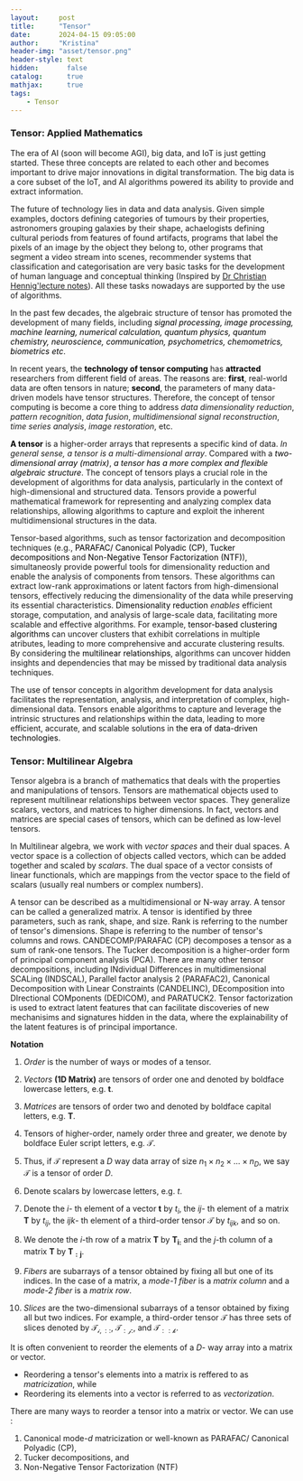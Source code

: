 ```yaml
---
layout:     post
title:      "Tensor"
date:       2024-04-15 09:05:00
author:     "Kristina"
header-img: "asset/tensor.png"
header-style: text
hidden:       false
catalog:      true
mathjax:      true
tags:
    - Tensor
---
```


### Tensor: Applied Mathematics


The era of AI (soon will become AGI), big data, and IoT is just getting started. These three concepts are related to each other and becomes important to drive major innovations in digital transformation. The big data is a core subset of the IoT, and AI algorithms powered its ability to provide and extract information. 

The future of technology lies in data and data analysis. Given simple examples, doctors defining categories of tumours by their properties, astronomers grouping galaxies by their shape, achaelogists defining cultural periods from features of found artifacts, programs that label the pixels of an image by the object they belong to, other programs that segment a video stream into scenes, recommender systems that classification and categorisation are very basic tasks for the development of human language and conceptual thinking (Inspired by <a href="http://www.homepages.ucl.ac.uk/~ucakche/presentations/g19lecnotes.pdf">Dr Christian Hennig'lecture notes</a>). All these tasks nowadays are supported by the use of algorithms. 

In the past few decades, the algebraic structure of tensor has promoted the development of many fields, including *<font color='black'>signal processing, image processing, machine learning, numerical calculation, quantum physics, quantum chemistry, neuroscience, communication, psychometrics, chemometrics, biometrics etc</font>*. 

In recent years, the **<font color='black'>technology of tensor computing</font>**  has **<font color='black'>attracted</font>** researchers from different field of areas. The reasons are: **<font color='black'>first</font>**, real-world data are often tensors in nature; **<font color='black'>second</font>**, the parameters of many data-driven models have tensor structures. Therefore, the concept of tensor computing is become a core thing to address *data dimensionality reduction*, *pattern recognition*, *data fusion*, *multidimensional signal reconstruction*, *time series analysis*, *image restoration*, etc. 

**<font color='black'>A tensor</font>** is a higher-order arrays that represents a specific kind of data. *In general sense, a tensor is a multi-dimensional array*. Compared with a *<font color='black'>two-dimensional array (matrix)</font>*, *<font color='black'>a tensor has a more complex and flexible algebraic structure</font>*. The concept of tensors plays a crucial role in the development of algorithms for data analysis, particularly in the context of high-dimensional and structured data. Tensors provide a powerful mathematical framework for representing and analyzing complex data relationships, allowing algorithms to capture and exploit the inherent multidimensional structures in the data.

Tensor-based algorithms, such as tensor factorization and decomposition techniques (e.g., <font color='black'>PARAFAC/ Canonical Polyadic (CP)</font>, <font color='black'>Tucker decompositions</font> and <font color='black'>Non-Negative Tensor Factorization (NTF)</font>), simultaneosly provide powerful tools for dimensionality reduction and enable the analysis of components from tensors. These algorithms can extract low-rank approximations or latent factors from high-dimensional tensors, effectively reducing the dimensionality of the data while preserving its essential characteristics. <font color='black'>Dimensionality reduction</font> *enables* efficient storage, computation, and analysis of large-scale data, facilitating more scalable and effective algorithms. For example, <font color='black'>tensor-based clustering algorithms</font> can uncover clusters that exhibit correlations in multiple atributes, leading to more comprehensive and accurate clustering results. By considering the <font color='black'>multilinear relationships</font>, algorithms can uncover hidden insights and dependencies that may be missed by traditional data analysis techniques. 

The use of tensor concepts in algorithm development for data analysis facilitates the representation, analysis, and interpretation of complex, high-dimensional data. Tensors enable algorithms to capture and leverage the intrinsic structures and relationships within the data, leading to more efficient, accurate, and scalable solutions in <font color='black'>the era of data-driven technologies</font>.


### Tensor: Multilinear Algebra

Tensor algebra is a branch of mathematics that deals with the properties and manipulations of tensors. Tensors are mathematical objects used to represent multilinear relationships between vector spaces. They generalize scalars, vectors, and matrices to higher dimensions. In fact, vectors and matrices are special cases of tensors, which can be defined as low-level tensors.


In Multilinear algebra, we work with *vector spaces* and their dual spaces. A vector space is a collection of objects called vectors, which can be added together and scaled by *scalars*. The dual space of a vector consists of linear functionals, which are mappings from the vector space to the field of scalars (usually real numbers or complex numbers).


A tensor can be described as a multidimensional or N-way array. A tensor can be called a generalized matrix. A tensor is identified by three parameters, such as rank, shape, and size. Rank is referring to the number of tensor's dimensions. Shape is referring to the number of tensor's columns and rows. CANDECOMP/PARAFAC (CP) decomposes a tensor as a sum of rank-one tensors. The Tucker decomposition is a higher-order form of principal component analysis (PCA). There are many other tensor decompositions, including INdividual Differences in multidimensional SCALing (INDSCAL), Parallel factor analysis 2 (PARAFAC2), Canonical Decomposition with Linear Constraints (CANDELINC), DEcomposition into DIrectional COMponents (DEDICOM), and PARATUCK2. Tensor factorization is used to extract latent features that can facilitate discoveries of new mechanisims and signatures hidden in the data, where the explainability of the latent features is of principal importance.


**Notation**

1. *Order* is the number of ways or modes of a tensor. 

2. *Vectors* **(1D Matrix)** are tensors of order one and denoted by boldface lowercase letters, e.g. $\mathbf{t}$.

3. *Matrices* are tensors of order two and denoted by boldface capital letters, e.g. $\mathbf{T}$. 

4. Tensors of higher-order, namely order three and greater, we denote by boldface Euler script letters, e.g. $\mathbf{\mathcal{T}}$.

5. Thus, if $\mathbf{\mathcal{T}}$ represent a $D$ way data array of size $n_1 \times n_2 \times \ldots \times n_D$, we say $\mathbf{\mathcal{T}}$ is a tensor of order $D$. 

6. Denote scalars by lowercase letters, e.g. $t$. 

7. Denote the $i$- th element of a vector $\mathbf{t}$ by $t_i$, the $ij$- th element of a matrix $\mathbf{T}$ by $t_{ij}$, the $ijk$- th element of a third-order tensor $\mathbf{\mathcal{T}}$ by $t_{ijk}$, and so on.

8. We denote the $i$-th row of a matrix $\mathbf{T}$ by $\mathbf{T_{i:}}$ and the $j$-th column of a matrix $\mathbf{T}$ by $\mathbf{T_{:j}}$.

9. *Fibers* are subarrays of a tensor obtained by fixing all but one of its indices. In the case of a matrix, a *mode-1 fiber* is a *matrix column* and a *mode-2 fiber* is a *matrix row*.

10. *Slices* are the two-dimensional subarrays of a tensor obtained by fixing all but two indices. For example, a third-order tensor $\mathbf{\mathcal{T}}$ has three sets of slices denoted by $\mathbf{\mathcal{T_{i,::}}}$, $\mathbf{\mathcal{T_{:j:}}}$, and $\mathbf{\mathcal{T_{::k}}}$.


It is often convenient to reorder the elements of a $D$- way array into a matrix or vector. 

- Reordering a tensor's elements into a matrix is reffered to as *matricization*, while
- Reordering its elements into a vector is referred to as *vectorization*. 


There are many ways to reorder a tensor into a matrix or vector. We can use :

1. Canonical mode-$d$ matricization or well-known as PARAFAC/ Canonical Polyadic (CP),
2. Tucker decompositions, and 
3. Non-Negative Tensor Factorization (NTF)
